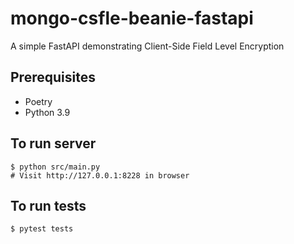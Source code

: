 # mongo-csfle-beanie-fastapi

A simple FastAPI demonstrating Client-Side Field Level Encryption

## Prerequisites

- Poetry
- Python 3.9

## To run server

```
$ python src/main.py
# Visit http://127.0.0.1:8228 in browser
```

## To run tests

```
$ pytest tests
```
